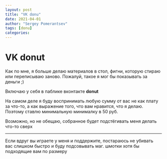 ```yaml
---
layout: post
title: "VK donu"
date: 2021-04-01
author: "Sergey Pomerantsev"
tags: [donu]
categories:
---
```


# VK donut

Как по мне, я больше делаю материалов в стол, фигни, которую стираю или переписываю заново. Пожалуй, такое я мог бы показывать за деньги ;)

Включаю у себя в паблике вконтакте **donut**

На самом деле я буду воспринимать любую сумму от вас не как плату за что-то, а как выражение того, что вам нравится, что я делаю. Поэтому ставлю минимальную минималку в 50 руб.

Возможно, но не обещаю, собранное будет подстёгивать меня делать что-то сверх

---

Если вдруг вы играете у меня и поддержите, постараюсь не убивать вас слишком быстро и буду подсовывать маг. шмотки хотя бы подходящие вам по размеру
